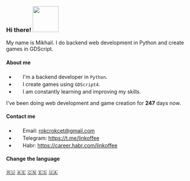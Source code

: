 ### Hi there! <img src="https://i.imgur.com/ht1cLtJ.gif" width="70"/>

My name is Mikhail. I do backend web development in Python and create games in GDScript.

#### About me

- <img src="https://i.imgur.com/biAglR4.png" width="17" /> I'm a backend developer in `Python`.
- <img src="https://i.imgur.com/r8qzwhR.png" width="17" /> I create games using `GDScript4`.
- <img src="https://i.imgur.com/Z9qEr2r.png" width="17" /> I am constantly learning and improving my skills.

I've been doing web development and game creation for **247** days now.

#### Contact me

- <img src="https://i.imgur.com/yiInjvC.png" width="17" /> Email: rokcrokcet@gmail.com
- <img src="https://i.imgur.com/5xmWiID.png" width="17" /> Telegram: https://t.me/linkoffee
- <img src="https://i.imgur.com/mCB76Y7.png" width="17" /> Habr: https://career.habr.com/linkoffee

#### Change the language
[🇷🇺](README.md) [🇦🇪](README_AR.md) [🇨🇳](README_CN.md) [🇪🇸](README_ES.md) [🇺🇦](README_UA.md)